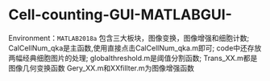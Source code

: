 # Cell-counting-GUI-MATLABGUI-
Environment：`MATLAB2018a`
包含三大板块，图像变换，图像增强和细胞计数;
CalCellNum_qka是主函数,使用直接点击CalCellNum_qka.m即可;
code中还存放两幅经典细胞图片的处理;
globalthreshold.m是阈值分割函数;
Trans_XX.m都是图像几何变换函数
Gery_XX.m和XXfillter.m为图像增强函数
